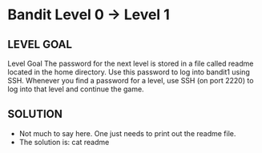 # Bandit Level 0 → Level 1
 
## LEVEL GOAL

Level Goal
The password for the next level is stored in a file called readme located in the home directory. Use this password to log into bandit1 using SSH. Whenever you find a password for a level, use SSH (on port 2220) to log into that level and continue the game.

## SOLUTION

- Not much to say here. One just needs to print out the readme file.
- The solution is: cat readme
